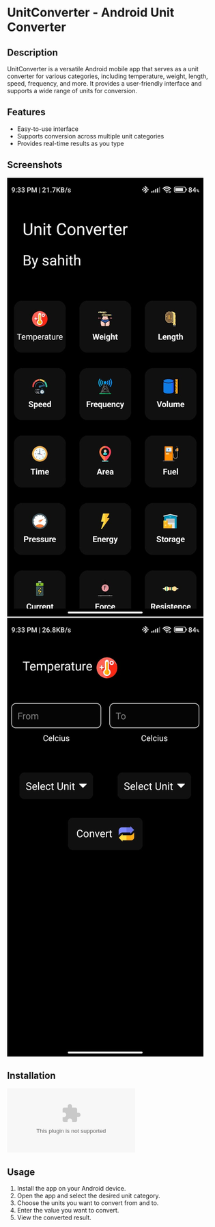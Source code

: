 # UnitConverter - Android Unit Converter




## Description

UnitConverter is a versatile Android mobile app that serves as a unit converter for various categories, including temperature, weight, length, speed, frequency, and more. It provides a user-friendly interface and supports a wide range of units for conversion.

## Features

- Easy-to-use interface
- Supports conversion across multiple unit categories
- Provides real-time results as you type


## Screenshots

![Screenshot 1](additional_info/ss1.jpg)
![Screenshot 2](additional_info/ss2.jpg)


## Installation

![APK](additional_info/UnitConverterAPK.apk)

## Usage

1. Install the app on your Android device.
2. Open the app and select the desired unit category.
3. Choose the units you want to convert from and to.
4. Enter the value you want to convert.
5. View the converted result.



